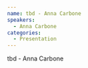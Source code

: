 ```yaml
--- 
name: tbd - Anna Carbone 
speakers: 
  - Anna Carbone
categories:
  - Presentation
---
```


tbd - Anna Carbone
